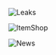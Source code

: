 ![Leaks](https://api.peely.de/cdn/current/leaks.png)


![ItemShop](https://fortool.fr/cm/assets/shop/en.png)



![News](https://api.peely.de//cdn//current//brnews_en.gif)

